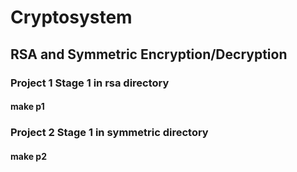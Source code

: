 # Cryptosystem
## RSA and Symmetric Encryption/Decryption

### Project 1 Stage 1 in rsa directory
#### make p1


### Project 2 Stage 1 in symmetric directory
#### make p2